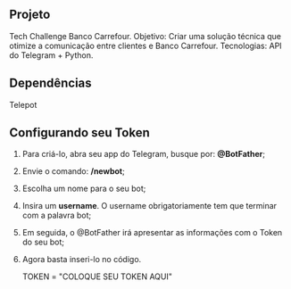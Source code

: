 
## Projeto

Tech Challenge Banco Carrefour. 
Objetivo: Criar uma solução técnica que otimize a comunicação entre clientes e Banco Carrefour.
Tecnologias: API do Telegram + Python. 

## Dependências

Telepot

## Configurando seu Token

 1. Para criá-lo, abra seu app do Telegram, busque por: **@BotFather**;
 2. Envie o comando: **/newbot**;
 3. Escolha um nome para o seu bot;
 4. Insira um **username**. O username obrigatoriamente tem que terminar com a palavra bot;
 5. Em seguida, o @BotFather irá apresentar as informações com o Token do seu bot;
 6. Agora basta inseri-lo no código.
 
     TOKEN = "COLOQUE SEU TOKEN AQUI"
     
